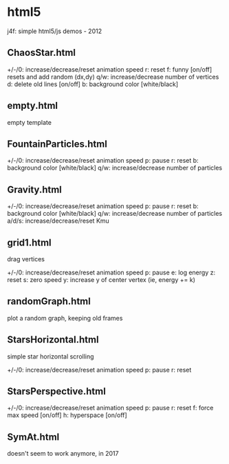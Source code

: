 # html5
j4f: simple html5/js demos - 2012

ChaosStar.html
---------------
+/-/0: increase/decrease/reset animation speed
r: reset
f: funny [on/off] resets and add random (dx,dy)
q/w: increase/decrease number of vertices
d: delete old lines [on/off]
b: background color [white/black]


empty.html
---------------
empty template


FountainParticles.html
---------------
+/-/0: increase/decrease/reset animation speed
p: pause
r: reset
b: background color [white/black]
q/w: increase/decrease number of particles


Gravity.html
---------------
+/-/0: increase/decrease/reset animation speed
p: pause
r: reset
b: background color [white/black]
q/w: increase/decrease number of particles
a/d/s: increase/decrease/reset Kmu


grid1.html
---------------
drag vertices

+/-/0: increase/decrease/reset animation speed
p: pause
e: log energy
z: reset
s: zero speed
y: increase y of center vertex (ie, energy += k)


randomGraph.html
---------------
plot a random graph, keeping old frames


StarsHorizontal.html
---------------
simple star horizontal scrolling

+/-/0: increase/decrease/reset animation speed
p: pause
r: reset



StarsPerspective.html
---------------
+/-/0: increase/decrease/reset animation speed
p: pause
r: reset
f: force max speed [on/off]
h: hyperspace [on/off]



SymAt.html
---------------
doesn't seem to work anymore, in 2017






